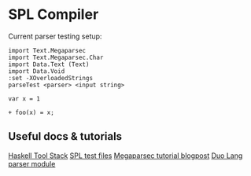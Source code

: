 # SPL Compiler

Current parser testing setup:
```
import Text.Megaparsec
import Text.Megaparsec.Char
import Data.Text (Text)
import Data.Void
:set -XOverloadedStrings
parseTest <parser> <input string>
```

```
var x = 1

+ foo(x) = x;
```

## Useful docs & tutorials
[Haskell Tool Stack](https://docs.haskellstack.org/en/stable/GUIDE/)
[SPL test files](https://docs.haskellstack.org/en/stable/GUIDE/)
[Megaparsec tutorial blogpost](https://markkarpov.com/tutorial/megaparsec.html)
[Duo Lang parser module](https://github.com/duo-lang/duo-lang/tree/main/src/Parser)
